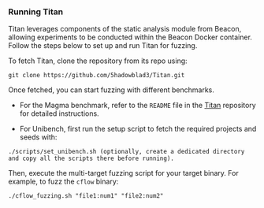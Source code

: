 ### Running Titan
Titan leverages components of the static analysis module from Beacon, allowing experiments to be conducted within the Beacon Docker container. Follow the steps below to set up and run Titan for fuzzing. 

To fetch Titan, clone the repository from its repo using: 
```shell
git clone https://github.com/5hadowblad3/Titan.git 
```
Once fetched, you can start fuzzing with different benchmarks. 

- For the Magma benchmark, refer to the `README` file in the [Titan](https://github.com/5hadowblad3/Titan) repository for detailed instructions.

- For Unibench, first run the setup script to fetch the required projects and seeds with: 
```shell
./scripts/set_unibench.sh (optionally, create a dedicated directory and copy all the scripts there before running). 
``` 

Then, execute the multi-target fuzzing script for your target binary. For example, to fuzz the `cflow` binary:
```
./cflow_fuzzing.sh "file1:num1" "file2:num2" 
```
